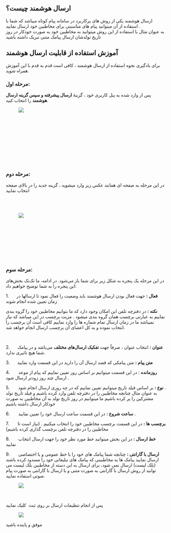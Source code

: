 <h2>ارسال هوشمند چیست؟</h2><p>ارسال هوشمند یکی از روش های پرکاربرد در سامانه پیام کوتاه میباشد که شما با استفاده از آن میتوانید پیام های مناسبتی برای مخاطبین خود ارسال نمایید .<br>به عنوان مثال با استفاده از این روش میتوانید به مخاطبین خود به صورت خودکار در روز تاریخ تولدشان ارسال پیامک متنی تبریک داشته باشید</p><h2>آموزش استفاده از قابلیت ارسال هوشمند</h2><p>برای یادگیری نحوه استفاده از ارسال هوشمند ، کافی است قدم به قدم با این آموزش همراه شوید.</p><h3><strong>مرحله اول:</strong></h3><p>پس از وارد شده به پنل کاربری خود ، گزینۀ&nbsp;<strong>ارسال پیشرفته و سپس گزینه ارسال هوشمند</strong>&nbsp;را انتخاب کنید.</p><figure class="image"><img src="https://matini.hubdesk.ir/content/editor/41bfa80c-c0bd-4e77-a1b2-4e352afe340fimage.jpeg.jpeg"></figure><p>&nbsp;</p><h3>&nbsp;</h3><h3>&nbsp;</h3><h3>&nbsp;</h3><h3><strong>مرحله دوم:</strong></h3><p>در این مرحله به صفحه ای همانند عکس زیر وارد میشوید ، گزینه جدید را در بالای صفحه انتخاب نمایید</p><p><br>&nbsp;</p><figure class="image"><img src="https://matini.hubdesk.ir/content/editor/fe67556d-14de-479e-bbd7-c66ff19e219aimage.jpeg.jpeg"></figure><h3>&nbsp;</h3><h3>&nbsp;</h3><h3>&nbsp;</h3><h3><strong>مرحله سوم:</strong></h3><p>در این مرحله یک پنجره‌ به شکل زیر برای شما باز می‌شود. در ادامه، ما تک‌تک بخش‌های این پنجره را به شما توضیح خواهیم داد:</p><p>1.&nbsp; &nbsp; &nbsp;&nbsp;<strong>فعال :</strong>&nbsp;جهت فعال بودن ارسال هوشمند باید وضعیت را فعال نمود تا ارسالها در زمان تعیین شده انجام شوند</p><p><strong>نکته :</strong> در دفترچه تلفن این امکان وجود دارد که ما بتوانیم مخاطبین خود را گروه بندی نماییم به عبارتی برچسب همان گروه بندی میشود . مزیت برچسب در این میباشد که نیاز نمیباشد ما در زمان ارسال تمام شماره ها را وارد نماییم کافی است آن برچسب را انتخاب نموده و به کل اعضای آن برچسب ارسال انجام خواهد شد.</p><p>&nbsp;</p><p>2.&nbsp;&nbsp;&nbsp;&nbsp;&nbsp; <strong>عنوان :</strong> انتخاب عنوان ، صرفاً جهت&nbsp;<strong>تفکیک ارسال‌های مختلف</strong>&nbsp;می‌باشد و در پیامک شما هیچ تاثیری ندارد.</p><p>3.&nbsp;&nbsp;&nbsp;&nbsp;&nbsp; <strong>متن پیام&nbsp;:</strong>&nbsp;متن پیامکی که قصد ارسال آن را دارید در این قسمت وارد نمایید</p><p>4.&nbsp;&nbsp;&nbsp;&nbsp;&nbsp;&nbsp;<strong> روزمانده</strong> : در این قسمت میتوانیم بر اساس روز تعیین نماییم که پیام از موعد ارسال چند روز زودتر ارسال شود .</p><p>5.&nbsp;&nbsp;&nbsp;&nbsp;&nbsp;&nbsp;<strong> نوع :</strong> بر اساس فیلد تاریخ میتوانیم تعیین نماییم که در چه روزی ارسال انجام شود .<br>به عنوان مثال چنانچه مخاطبین را در دفترچه تلفن وارد کرده باشیم و فیلد تاریخ تولد مشترکین را پر کرده باشیم ما میتوانیم در روز تاریخ تولد به آن مخاطبین به صورت خودکار ارسال داشته باشیم</p><p>6.&nbsp;&nbsp;&nbsp;&nbsp;&nbsp; <strong>&nbsp;ساعت شروع :</strong>&nbsp;در این قسمت ساعت ارسال خود را تعیین نمایید .</p><p>7.&nbsp;&nbsp;&nbsp;&nbsp;&nbsp;&nbsp;<strong> برچسب ها :</strong> در این قسمت برچسب مخاطبین خود را انتخاب میکنیم . (نیاز است تا مخاطبین را در دفترچه تلفن برچسب گذاری کرده باشیم)</p><p>8.&nbsp;&nbsp;&nbsp;&nbsp;&nbsp; <strong>&nbsp;خط ارسال :</strong>&nbsp;در این بخش میتوانید خط مورد نظر خود را جهت ارسال انتخاب نمایید</p><p>9.&nbsp;&nbsp;&nbsp;&nbsp;&nbsp; <strong>&nbsp;ارسال با گارانتی&nbsp;:</strong>&nbsp;چنانچه شما پیامک های خود را با خط عمومی و یا اختصاصی ارسال نمایید پیامک ها به مخاطبینی که پیامک های تبلیغاتی خود را مسدود کرده باشند (بلک لیست) ارسال نمی شود، برای ارسال به این دسته از مخاطبین بلک لیست می توانید از روش ارسال با گارانتی به صورت متنی و یا ارسال با گارانتی به صورت پیام صوتی استفاده نمایید.</p><figure class="image"><img src="https://matini.hubdesk.ir/content/editor/54ad186f-c3e3-4b90-afa9-603b31a239d8image.jpeg.jpeg"></figure><p>&nbsp;</p><p>پس از انجام تنظیمات ارسال بر روی ثبت&nbsp;&nbsp;کلیک نمایید</p><figure class="image"><img src="https://matini.hubdesk.ir/content/editor/bf772e47-f406-4c41-b570-b619ffe085c3image.jpeg.jpeg"></figure><p>موفق و پاینده باشید&nbsp;</p>